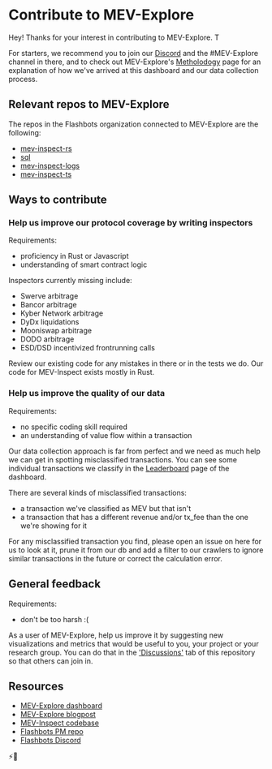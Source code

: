 # Contribute to MEV-Explore

Hey! Thanks for your interest in contributing to MEV-Explore. T

For starters, we recommend you to join our [Discord](https://discord.gg/7hvTycdNcK) and the #MEV-Explore channel in there, and to check out MEV-Explore's [Metholodogy](https://explore.flashbots.net/methodology) page for an explanation of how we've arrived at this dashboard and our data collection process.

## Relevant repos to MEV-Explore
The repos in the Flashbots organization connected to MEV-Explore are the following:

* [mev-inspect-rs](https://github.com/flashbots/mev-inspect-rs)
* [sql](https://github.com/flashbots/sql)
* [mev-inspect-logs](https://github.com/flashbots/mev-inspect-logs)
* [mev-inspect-ts](https://github.com/flashbots/mev-inspect-ts)

## Ways to contribute

### Help us improve our protocol coverage by writing inspectors

Requirements: 
* proficiency in Rust or Javascript
* understanding of smart contract logic

Inspectors currently missing include:
* Swerve arbitrage
* Bancor arbitrage
* Kyber Network arbitrage
* DyDx liquidations
* Mooniswap arbitrage
* DODO arbitrage
* ESD/DSD incentivized frontrunning calls

Review our existing code for any mistakes in there or in the tests we do. Our code for MEV-Inspect exists mostly in Rust.

### Help us improve the quality of our data

Requirements:
* no specific coding skill required
* an understanding of value flow within a transaction

Our data collection approach is far from perfect and we need as much help we can get in spotting misclassified transactions. You can see some individual transactions we classify in the [Leaderboard](https://explore.flashbots.net/leaderboard) page of the dashboard.

There are several kinds of misclassified transactions:
* a transaction we've classified as MEV but that isn't
* a transaction that has a different revenue and/or tx_fee than the one we're showing for it

For any misclassified transaction you find, please open an issue on here for us to look at it, prune it from our db and add a filter to our crawlers to ignore similar transactions in the future or correct the calculation error.

## General feedback 

Requirements:
* don't be too harsh :(

As a user of MEV-Explore, help us improve it by suggesting new visualizations and metrics that would be useful to you, your project or your research group. You can do that in the ['Discussions'](link) tab of this repository so that others can join in.


## Resources

* [MEV-Explore dashboard](https://explore.flashbots.net)
* [MEV-Explore blogpost](link)
* [MEV-Inspect codebase](https://github.com/flashbots/mev-inspect-rs)
* [Flashbots PM repo](https://github.com/flashbots/pm)
* [Flashbots Discord](https://discord.gg/7hvTycdNcK)


⚡️🤖
